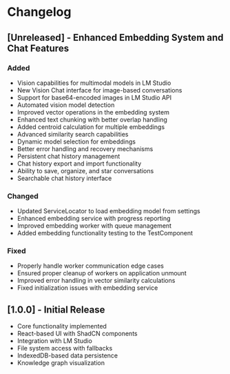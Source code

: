 # Changelog

## [Unreleased] - Enhanced Embedding System and Chat Features

### Added
- Vision capabilities for multimodal models in LM Studio
- New Vision Chat interface for image-based conversations
- Support for base64-encoded images in LM Studio API
- Automated vision model detection
- Improved vector operations in the embedding system
- Enhanced text chunking with better overlap handling
- Added centroid calculation for multiple embeddings
- Advanced similarity search capabilities
- Dynamic model selection for embeddings
- Better error handling and recovery mechanisms
- Persistent chat history management
- Chat history export and import functionality
- Ability to save, organize, and star conversations
- Searchable chat history interface

### Changed
- Updated ServiceLocator to load embedding model from settings
- Enhanced embedding service with progress reporting
- Improved embedding worker with queue management
- Added embedding functionality testing to the TestComponent

### Fixed
- Properly handle worker communication edge cases
- Ensured proper cleanup of workers on application unmount
- Improved error handling in vector similarity calculations
- Fixed initialization issues with embedding service

## [1.0.0] - Initial Release

- Core functionality implemented
- React-based UI with ShadCN components
- Integration with LM Studio
- File system access with fallbacks
- IndexedDB-based data persistence
- Knowledge graph visualization
